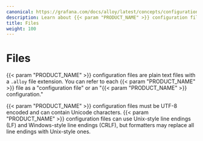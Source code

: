 ```yaml
---
canonical: https://grafana.com/docs/alloy/latest/concepts/configuration-syntax/files/
description: Learn about {{< param "PRODUCT_NAME" >}} configuration files
title: Files
weight: 100
---
```


# Files

{{< param "PRODUCT_NAME" >}} configuration files are plain text files with a `.alloy` file extension.
You can refer to each {{< param "PRODUCT_NAME" >}} file as a "configuration file" or an "{{< param "PRODUCT_NAME" >}} configuration."

{{< param "PRODUCT_NAME" >}} configuration files must be UTF-8 encoded and can contain Unicode characters.
{{< param "PRODUCT_NAME" >}} configuration files can use Unix-style line endings (LF) and Windows-style line endings (CRLF), but formatters may replace all line endings with Unix-style ones.
